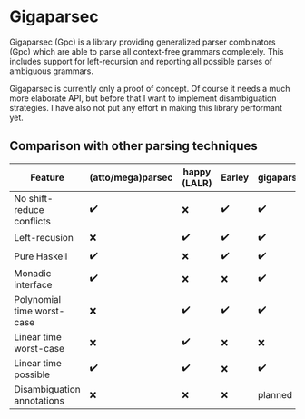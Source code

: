 # Gigaparsec

Gigaparsec (Gpc) is a library providing generalized parser combinators (Gpc)
which are able to parse all context-free grammars completely. This includes
support for left-recursion and reporting all possible parses of ambiguous
grammars.

Gigaparsec is currently only a proof of concept. Of course it needs a much more
elaborate API, but before that I want to implement disambiguation strategies.
I have also not put any effort in making this library performant yet.

## Comparison with other parsing techniques

Feature                    | (atto/mega)parsec  | happy (LALR)       | Earley             | gigaparsec
---------------------------|--------------------|--------------------|--------------------|--------------------
No shift-reduce conflicts  | :heavy_check_mark: | :x:                | :heavy_check_mark: | :heavy_check_mark:
Left-recusion              | :x:                | :heavy_check_mark: | :heavy_check_mark: | :heavy_check_mark:
Pure Haskell               | :heavy_check_mark: | :x:                | :heavy_check_mark: | :heavy_check_mark:
Monadic interface          | :heavy_check_mark: | :x:                | :x:                | :heavy_check_mark:
Polynomial time worst-case | :x:                | :heavy_check_mark: | :heavy_check_mark: | :heavy_check_mark:
Linear time worst-case     | :x:                | :heavy_check_mark: | :x:                | :x:
Linear time possible       | :heavy_check_mark: | :heavy_check_mark: | :x:                | :heavy_check_mark:
Disambiguation annotations | :x:                | :x:                | :x:                | planned
